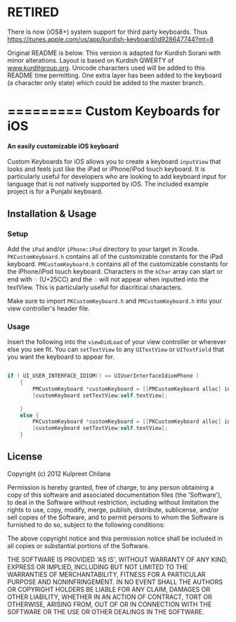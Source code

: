 # RETIRED
There is now (iOS8+) system support for third party keyboards. Thus https://itunes.apple.com/us/app/kurdish-keyboard/id928647744?mt=8

Original README is below.
This version is adapted for Kurdish Sorani with minor alterations.
Layout is based on Kurdish QWERTY of www.kurditgroup.org. Unicode characters used will be added to this README time permitting.
One extra layer has been added to the keyboard (a character only state) which could be added to the master branch.

=========
Custom Keyboards for iOS
=========

#### An easily customizable iOS keyboard ####

Custom Keyboards for iOS allows you to create a keyboard `inputView` that looks and feels just like the iPad or iPhone/iPod touch keyboard. It is particularly useful for developers who are looking to add keyboard input for language that is not natively supported by iOS. The included example project is for a Punjabi keyboard.

## Installation & Usage

### Setup

Add the `iPad` and/or `iPhone:iPod` directory to your target in Xcode. `PKCustomKeyboard.h` contains all of the customizable constants for the iPad keyboard. `PMCustomKeyboard.h` contains all of the customizable constants for the iPhone/iPod touch keyboard. Characters in the `kChar` array can start or end with ◌ (U+25CC) and the ◌ will not appear when inputted into the textView. This is particularly useful for diacritical characters.

Make sure to import `PKCustomKeyboard.h` and `PMCustomKeyboard.h` into your view controller's header file.

### Usage
Insert the following into the `viewDidLoad` of your view controller or wherever else you see fit. You can `setTextView` to any `UITextView` or `UITextField` that you want the keyboard to appear for.

```objective-c

if ( UI_USER_INTERFACE_IDIOM() == UIUserInterfaceIdiomPhone )
    {
        PMCustomKeyboard *customKeyboard = [[PMCustomKeyboard alloc] init];
        [customKeyboard setTextView:self.textView];
        
    }
    else {
        PKCustomKeyboard *customKeyboard = [[PKCustomKeyboard alloc] init];
        [customKeyboard setTextView:self.textView];
    }

```

## License
Copyright (c) 2012 Kulpreet Chilana

Permission is hereby granted, free of charge, to any person obtaining a copy of this software and associated documentation files (the 'Software'), to deal in the Software without restriction, including without limitation the rights to use, copy, modify, merge, publish, distribute, sublicense, and/or sell copies of the Software, and to permit persons to whom the Software is furnished to do so, subject to the following conditions:

The above copyright notice and this permission notice shall be included in all copies or substantial portions of the Software.

THE SOFTWARE IS PROVIDED 'AS IS', WITHOUT WARRANTY OF ANY KIND, EXPRESS OR IMPLIED, INCLUDING BUT NOT LIMITED TO THE WARRANTIES OF MERCHANTABILITY, FITNESS FOR A PARTICULAR PURPOSE AND NONINFRINGEMENT. IN NO EVENT SHALL THE AUTHORS OR COPYRIGHT HOLDERS BE LIABLE FOR ANY CLAIM, DAMAGES OR OTHER LIABILITY, WHETHER IN AN ACTION OF CONTRACT, TORT OR OTHERWISE, ARISING FROM, OUT OF OR IN CONNECTION WITH THE SOFTWARE OR THE USE OR OTHER DEALINGS IN THE SOFTWARE.
